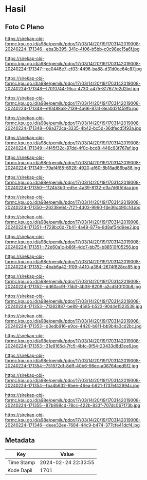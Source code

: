 # Hasil

## Foto C Plano

https://sirekap-obj-formc.kpu.go.id/a98e/pemilu/pdpr/17/03/14/20/19/1703142019008-20240224-171346--eba3b395-341c-4f06-b5bb-c0c98ec15a6f.jpg

https://sirekap-obj-formc.kpu.go.id/a98e/pemilu/pdpr/17/03/14/20/19/1703142019008-20240224-171347--ec0446e7-cf03-4496-ba88-d31d0cc64c87.jpg

https://sirekap-obj-formc.kpu.go.id/a98e/pemilu/pdpr/17/03/14/20/19/1703142019008-20240224-171348--f7010744-16ca-4730-a475-817677e2d2bd.jpg

https://sirekap-obj-formc.kpu.go.id/a98e/pemilu/pdpr/17/03/14/20/19/1703142019008-20240224-171348--e10488a8-7139-4a66-87a1-8ea0d2f459fb.jpg

https://sirekap-obj-formc.kpu.go.id/a98e/pemilu/pdpr/17/03/14/20/19/1703142019008-20240224-171348--09a372ca-3335-4b42-bc5d-36dfecd5f93a.jpg

https://sirekap-obj-formc.kpu.go.id/a98e/pemilu/pdpr/17/03/14/20/19/1703142019008-20240224-171349--4f45f32c-97dd-4f0c-bcd8-446c63f767ef.jpg

https://sirekap-obj-formc.kpu.go.id/a98e/pemilu/pdpr/17/03/14/20/19/1703142019008-20240224-171349--79af4f85-6928-4920-af60-8b18ad86ba88.jpg

https://sirekap-obj-formc.kpu.go.id/a98e/pemilu/pdpr/17/03/14/20/19/1703142019008-20240224-171350--1124b3b0-ed5e-4a39-8132-e3a7d6f5fdaa.jpg

https://sirekap-obj-formc.kpu.go.id/a98e/pemilu/pdpr/17/03/14/20/19/1703142019008-20240224-171350--26238e64-7f21-4d03-9960-f4e36c490c1d.jpg

https://sirekap-obj-formc.kpu.go.id/a98e/pemilu/pdpr/17/03/14/20/19/1703142019008-20240224-171351--f729bc6d-7b41-4a49-877e-8d8af54d9ee2.jpg

https://sirekap-obj-formc.kpu.go.id/a98e/pemilu/pdpr/17/03/14/20/19/1703142019008-20240224-171351--72d60a1c-b86f-4dc7-bb75-b88510f05256.jpg

https://sirekap-obj-formc.kpu.go.id/a98e/pemilu/pdpr/17/03/14/20/19/1703142019008-20240224-171352--4bab6a42-1f09-4410-a384-2674f828cc85.jpg

https://sirekap-obj-formc.kpu.go.id/a98e/pemilu/pdpr/17/03/14/20/19/1703142019008-20240224-171352--dd60ac9f-75b0-4b38-8209-a2cd5f0f00b8.jpg

https://sirekap-obj-formc.kpu.go.id/a98e/pemilu/pdpr/17/03/14/20/19/1703142019008-20240224-171353--71362887-be89-4585-b523-90d4e1523538.jpg

https://sirekap-obj-formc.kpu.go.id/a98e/pemilu/pdpr/17/03/14/20/19/1703142019008-20240224-171353--d3edb916-e9ce-4420-b811-bb9b4a3cd2bc.jpg

https://sirekap-obj-formc.kpu.go.id/a98e/pemilu/pdpr/17/03/14/20/19/1703142019008-20240224-171353--31e9165d-7fc5-4bfc-9f54-20433d8d3ce6.jpg

https://sirekap-obj-formc.kpu.go.id/a98e/pemilu/pdpr/17/03/14/20/19/1703142019008-20240224-171354--751672df-8dff-40b6-98ec-a06764ced5f2.jpg

https://sirekap-obj-formc.kpu.go.id/a98e/pemilu/pdpr/17/03/14/20/19/1703142019008-20240224-171354--fba4b632-9bee-46ea-b621-f737ef42994c.jpg

https://sirekap-obj-formc.kpu.go.id/a98e/pemilu/pdpr/17/03/14/20/19/1703142019008-20240224-171355--87b898cd-78cc-422b-833f-707dc067f73b.jpg

https://sirekap-obj-formc.kpu.go.id/a98e/pemilu/pdpr/17/03/14/20/19/1703142019008-20240224-171346--deee32ee-7684-44c9-b474-377cfe41dcf4.jpg


## Metadata

| Key        | Value               |
| ---------- | ------------------- |
| Time Stamp | 2024-02-24 22:33:55 |
| Kode Dapil | 1701                |



